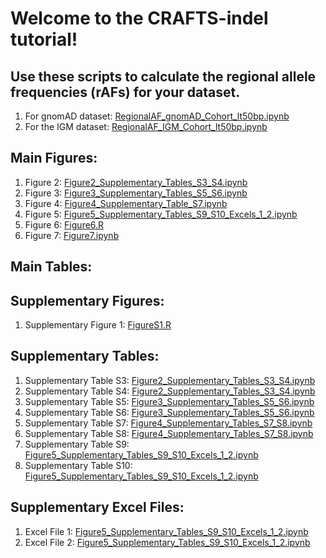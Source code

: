 # Welcome to the CRAFTS-indel tutorial! 

## Use these scripts to calculate the regional allele frequencies (rAFs) for your dataset. 
1. For gnomAD dataset: <a href="https://github.com/ColumbiaCPMG/RegionalAlleleFrequency/blob/main/RegionalAF_gnomAD_Cohort_lt50bp.ipynb" target="_blank">RegionalAF_gnomAD_Cohort_lt50bp.ipynb</a>
2. For the IGM dataset: <a href="https://github.com/ColumbiaCPMG/RegionalAlleleFrequency/blob/main/RegionalAF_IGM_Cohort_lt50bp.ipynb" target="_blank">RegionalAF_IGM_Cohort_lt50bp.ipynb</a>


## Main Figures: 
1. Figure 2: <a href="https://github.com/ColumbiaCPMG/RegionalAlleleFrequency/blob/main/Figure2_Supplementary_Tables_S3_S4.ipynb" target="_blank">Figure2_Supplementary_Tables_S3_S4.ipynb</a> 
2. Figure 3: <a href="https://github.com/ColumbiaCPMG/RegionalAlleleFrequency/blob/main/Figure3_Supplementary_Tables_S5_S6.ipynb" target="_blank">Figure3_Supplementary_Tables_S5_S6.ipynb</a> 
3. Figure 4: <a href="https://github.com/ColumbiaCPMG/RegionalAlleleFrequency/blob/main/Figure4_Supplementary_Table_S7.ipynb" target="_blank">Figure4_Supplementary_Table_S7.ipynb</a>
4. Figure 5: <a href="https://github.com/ColumbiaCPMG/RegionalAlleleFrequency/blob/main/Figure5_Supplementary_Tables_S9_S10_Excels_1_2.ipynb" target="_blank">Figure5_Supplementary_Tables_S9_S10_Excels_1_2.ipynb</a>
5. Figure 6: <a href="https://github.com/ColumbiaCPMG/RegionalAlleleFrequency/blob/main/Figure6.R" target="_blank">Figure6.R</a>
6. Figure 7: <a href="https://github.com/ColumbiaCPMG/RegionalAlleleFrequency/blob/main/Figure7.ipynb" target="_blank">Figure7.ipynb</a>

## Main Tables: 

## Supplementary Figures: 
1. Supplementary Figure 1: <a href="https://github.com/ColumbiaCPMG/RegionalAlleleFrequency/blob/main/FigureS1.R" target="_blank">FigureS1.R</a>

## Supplementary Tables: 
1. Supplementary Table S3: <a href="https://github.com/ColumbiaCPMG/RegionalAlleleFrequency/blob/main/Figure2_Supplementary_Tables_S3_S4.ipynb" target="_blank">Figure2_Supplementary_Tables_S3_S4.ipynb</a>
2. Supplementary Table S4: <a href="https://github.com/ColumbiaCPMG/RegionalAlleleFrequency/blob/main/Figure2_Supplementary_Tables_S3_S4.ipynb" target="_blank">Figure2_Supplementary_Tables_S3_S4.ipynb</a> 
3. Supplementary Table S5: <a href="https://github.com/ColumbiaCPMG/RegionalAlleleFrequency/blob/main/Figure3_Supplementary_Tables_S5_S6.ipynb" target="_blank">Figure3_Supplementary_Tables_S5_S6.ipynb</a> 
4. Supplementary Table S6: <a href="https://github.com/ColumbiaCPMG/RegionalAlleleFrequency/blob/main/Figure3_Supplementary_Tables_S5_S6.ipynb" target="_blank">Figure3_Supplementary_Tables_S5_S6.ipynb</a> 
5. Supplementary Table S7: <a href="https://github.com/ColumbiaCPMG/RegionalAlleleFrequency/blob/main/Figure4_Supplementary_Tables_S7_S8.ipynb" target="_blank">Figure4_Supplementary_Tables_S7_S8.ipynb</a>
6. Supplementary Table S8: <a href="https://github.com/ColumbiaCPMG/RegionalAlleleFrequency/blob/main/Figure4_Supplementary_Tables_S7_S8.ipynb" target="_blank">Figure4_Supplementary_Tables_S7_S8.ipynb</a>
7. Supplementary Table S9: <a href="https://github.com/ColumbiaCPMG/RegionalAlleleFrequency/blob/main/Figure5_Supplementary_Tables_S9_S10_Excels_1_2.ipynb" target="_blank">Figure5_Supplementary_Tables_S9_S10_Excels_1_2.ipynb</a>
8. Supplementary Table S10: <a href="https://github.com/ColumbiaCPMG/RegionalAlleleFrequency/blob/main/Figure5_Supplementary_Tables_S9_S10_Excels_1_2.ipynb" target="_blank">Figure5_Supplementary_Tables_S9_S10_Excels_1_2.ipynb</a>


## Supplementary Excel Files: 
1. Excel File 1: <a href="https://github.com/ColumbiaCPMG/RegionalAlleleFrequency/blob/main/Figure5_Supplementary_Tables_S9_S10_Excels_1_2.ipynb" target="_blank">Figure5_Supplementary_Tables_S9_S10_Excels_1_2.ipynb</a>
2. Excel File 2: <a href="https://github.com/ColumbiaCPMG/RegionalAlleleFrequency/blob/main/Figure5_Supplementary_Tables_S9_S10_Excels_1_2.ipynb" target="_blank">Figure5_Supplementary_Tables_S9_S10_Excels_1_2.ipynb</a>






